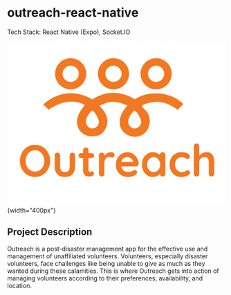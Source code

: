 # outreach-react-native
Tech Stack: React Native (Expo), Socket.IO

![Outreach Logo](assets/images/outreach_logo.png){width="400px"}

## Project Description
Outreach is a post-disaster management app for the effective use and management of unaffiliated volunteers. Volunteers, especially disaster volunteers, face challenges like being unable to give as much as they wanted during these calamities. This is where Outreach gets into action of managing volunteers according to their preferences, availability, and location.
